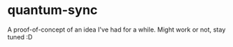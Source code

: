 # quantum-sync
A proof-of-concept of an idea I've had for a while. Might work or not, stay tuned :D
